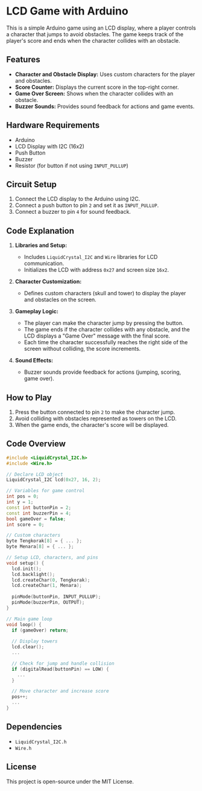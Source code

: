 # LCD Game with Arduino

This is a simple Arduino game using an LCD display, where a player controls a character that jumps to avoid obstacles. The game keeps track of the player's score and ends when the character collides with an obstacle.

## Features
- **Character and Obstacle Display:** Uses custom characters for the player and obstacles.
- **Score Counter:** Displays the current score in the top-right corner.
- **Game Over Screen:** Shows when the character collides with an obstacle.
- **Buzzer Sounds:** Provides sound feedback for actions and game events.

## Hardware Requirements
- Arduino
- LCD Display with I2C (16x2)
- Push Button
- Buzzer
- Resistor (for button if not using `INPUT_PULLUP`)

## Circuit Setup
1. Connect the LCD display to the Arduino using I2C.
2. Connect a push button to pin `2` and set it as `INPUT_PULLUP`.
3. Connect a buzzer to pin `4` for sound feedback.

## Code Explanation

1. **Libraries and Setup:**
   - Includes `LiquidCrystal_I2C` and `Wire` libraries for LCD communication.
   - Initializes the LCD with address `0x27` and screen size `16x2`.
   
2. **Character Customization:**
   - Defines custom characters (skull and tower) to display the player and obstacles on the screen.

3. **Gameplay Logic:**
   - The player can make the character jump by pressing the button.
   - The game ends if the character collides with any obstacle, and the LCD displays a "Game Over" message with the final score.
   - Each time the character successfully reaches the right side of the screen without colliding, the score increments.

4. **Sound Effects:**
   - Buzzer sounds provide feedback for actions (jumping, scoring, game over).

## How to Play
1. Press the button connected to pin `2` to make the character jump.
2. Avoid colliding with obstacles represented as towers on the LCD.
3. When the game ends, the character's score will be displayed.

## Code Overview

```cpp
#include <LiquidCrystal_I2C.h>
#include <Wire.h>

// Declare LCD object
LiquidCrystal_I2C lcd(0x27, 16, 2);

// Variables for game control
int pos = 0;
int y = 1;
const int buttonPin = 2;
const int buzzerPin = 4;
bool gameOver = false;
int score = 0;

// Custom characters
byte Tengkorak[8] = { ... };
byte Menara[8] = { ... };

// Setup LCD, characters, and pins
void setup() {
  lcd.init();
  lcd.backlight();
  lcd.createChar(0, Tengkorak);
  lcd.createChar(1, Menara);
  
  pinMode(buttonPin, INPUT_PULLUP);
  pinMode(buzzerPin, OUTPUT);
}

// Main game loop
void loop() {
  if (gameOver) return;
  
  // Display towers
  lcd.clear();
  ...

  // Check for jump and handle collision
  if (digitalRead(buttonPin) == LOW) {
    ...
  }

  // Move character and increase score
  pos++;
  ...
}
```

## Dependencies
- `LiquidCrystal_I2C.h`
- `Wire.h`

## License
This project is open-source under the MIT License.
